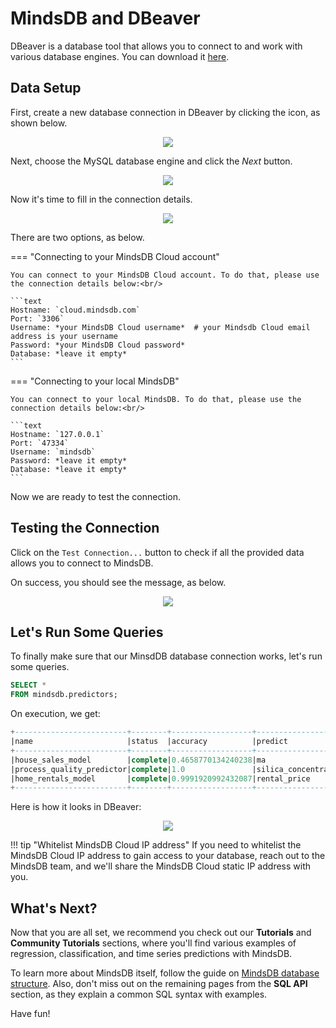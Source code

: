 # MindsDB and DBeaver

DBeaver is a database tool that allows you to connect to and work with various database engines. You can download it [here](https://dbeaver.io/).

## Data Setup

First, create a new database connection in DBeaver by clicking the icon, as shown below.

<p align="center">
  <img src="../assets/sql/dbeaver_1.png" />
</p>

Next, choose the MySQL database engine and click the *Next* button.

<p align="center">
  <img src="../assets/sql/dbeaver_2.png" />
</p>

Now it's time to fill in the connection details.

<p align="center">
  <img src="../assets/sql/dbeaver_3.png" />
</p>

There are two options, as below.

=== "Connecting to your MindsDB Cloud account"

    You can connect to your MindsDB Cloud account. To do that, please use the connection details below:<br/>

    ```text
    Hostname: `cloud.mindsdb.com`
    Port: `3306`
    Username: *your MindsDB Cloud username*  # your Mindsdb Cloud email address is your username
    Password: *your MindsDB Cloud password*
    Database: *leave it empty*
    ```

=== "Connecting to your local MindsDB"

    You can connect to your local MindsDB. To do that, please use the connection details below:<br/>

    ```text
    Hostname: `127.0.0.1`
    Port: `47334`
    Username: `mindsdb`
    Password: *leave it empty*
    Database: *leave it empty*
    ```

Now we are ready to test the connection.

## Testing the Connection

Click on the `Test Connection...` button to check if all the provided data allows you to connect to MindsDB.

On success, you should see the message, as below.

<p align="center">
  <img src="../assets/sql/dbeaver_4.png" />
</p>

## Let's Run Some Queries

To finally make sure that our MinsdDB database connection works, let's run some queries.

```sql
SELECT *
FROM mindsdb.predictors;
```

On execution, we get:

```sql
+-------------------------+--------+------------------+------------------+-------------+---------------+-----+-----------------+----------------+
|name                     |status  |accuracy          |predict           |update_status|mindsdb_version|error|select_data_query|training_options|
+-------------------------+--------+------------------+------------------+-------------+---------------+-----+-----------------+----------------+
|house_sales_model        |complete|0.4658770134240238|ma                |up_to_date   |22.7.5.1       |     |                 |                |
|process_quality_predictor|complete|1.0               |silica_concentrate|up_to_date   |22.7.5.1       |     |                 |                |
|home_rentals_model       |complete|0.9991920992432087|rental_price      |up_to_date   |22.7.4.0       |     |                 |                |
+-------------------------+--------+------------------+------------------+-------------+---------------+-----+-----------------+----------------+
```

Here is how it looks in DBeaver:

<p align="center">
  <img src="../assets/sql/dbeaver_5.png" />
</p>

!!! tip "Whitelist MindsDB Cloud IP address"
    If you need to whitelist the MindsDB Cloud IP address to gain access to your database, reach out to the MindsDB team, and we'll share the MindsDB Cloud static IP address with you.

## What's Next?

Now that you are all set, we recommend you check out our **Tutorials** and **Community Tutorials** sections, where you'll find various examples of regression, classification, and time series predictions with MindsDB.

To learn more about MindsDB itself, follow the guide on [MindsDB database structure](/sql/table-structure/). Also, don't miss out on the remaining pages from the **SQL API** section, as they explain a common SQL syntax with examples.

Have fun!
